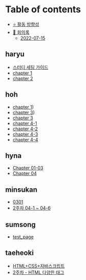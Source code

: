 # Table of contents

* [⭐ 활동 방향성](README.md)
* [📙 회의록](undefined/README.md)
  * [2022-07-15](undefined/2022-07-15.md)

## haryu

* [스터디 세팅 가이드](haryu/00.md)
* [chapter 1](haryu/01.md)
* [chapter 2](haryu/02.md)

## hoh

* [chapter 1](hoh/01.%20%EC%9B%B9%20%EA%B0%9C%EB%B0%9C%20%EC%8B%9C%EC%9E%91%ED%95%98%EA%B8%B0.md))
* [chapter 3](hoh/03.%20HTML%20%EA%B8%B0%EB%B3%B8%20%EB%AC%B8%EC%84%9C%20%EB%A7%8C%EB%93%A4%EA%B8%B0.md))
* [chapter 3](hoh/03.%20HTML%20%EA%B8%B0%EB%B3%B8%20%EB%AC%B8%EC%84%9C%20%EB%A7%8C%EB%93%A4%EA%B8%B0%3A%20%EC%8B%9C%EB%A9%98%ED%8B%B1%20%ED%83%9C%EA%B7%B8.md)
* [chapter 4-1](hoh/04-01.%20%ED%85%8D%EC%8A%A4%ED%8A%B8%20%EC%9E%85%EB%A0%A5%ED%95%98%EA%B8%B0.md)
* [chapter 4-2](hoh/04-02.%20%EB%AA%A9%EB%A1%9D%20%EB%A7%8C%EB%93%A4%EA%B8%B0.md)
* [chapter 4-3](hoh/04-03.%20%ED%91%9C%20%EB%A7%8C%EB%93%A4%EA%B8%B0.md)
* [chapter 4-4](hoh/04-04.%20%EC%9D%B4%EB%AF%B8%EC%A7%80%20%EC%82%BD%EC%9E%85%ED%95%98%EA%B8%B0.md)

## hyna

* [Chapter 01-03](hyna/Chapter_01-03.md)
* [Chapter 04](hyna/Chapter_04.md)

## minsukan

* [0301](minsukan/03-1.md)
* [2주차 04-1 ~ 04-6](minsukan/웹스터디2주차/웹스터디2주차.md)

## sumsong

* [test\_page](sumsong/page-5.md)

## taeheoki

* [HTML+CSS+자바스크립트](taeheoki/HTML+CSS+자바스크립트.md)
* [2주차 - HTML 다양한 태그](taeheoki/04.md)
